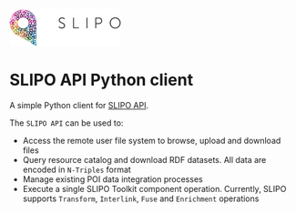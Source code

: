 <img src="https://raw.githubusercontent.com/SLIPO-EU/slipo-python/master/docs/_static/slipo_logo.png" />

# SLIPO API Python client

A simple Python client for [SLIPO API](https://github.com/SLIPO-EU).

The `SLIPO API` can be used to:

- Access the remote user file system to browse, upload and
  download files
- Query resource catalog and download RDF datasets. All data
  are encoded in `N-Triples` format
- Manage existing POI data integration processes
- Execute a single SLIPO Toolkit component operation. Currently,
  SLIPO supports `Transform`, `Interlink`, `Fuse` and `Enrichment`
  operations
